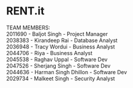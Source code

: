 # RENT.it
TEAM MEMBERS:<br />
2011690 - Baljot Singh - Project Manager <br />
2038383 - Kirandeep Rai - Database Analyst <br />
2036948 - Tracy Wordui - Business Analyst <br />
2044706	- Riya - Business Analyst <br />
2045538 - Raghav Uppal - Software Dev <br />
2047526	- Sherjang Singh - Software Dev <br />
2044636	- Harman Singh Dhillon	- Software Dev <br />
2029734	- Malkeet Singh	- Security Analyst <br />

